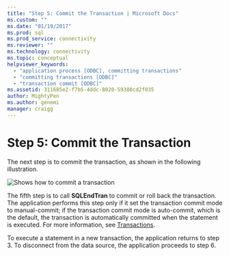 ```yaml
---
title: "Step 5: Commit the Transaction | Microsoft Docs"
ms.custom: ""
ms.date: "01/19/2017"
ms.prod: sql
ms.prod_service: connectivity
ms.reviewer: ""
ms.technology: connectivity
ms.topic: conceptual
helpviewer_keywords: 
  - "application process [ODBC], committing transactions"
  - "committing transactions [ODBC]"
  - "transaction commit [ODBC]"
ms.assetid: 311685e2-f7b5-4ddc-8020-59380cd2f035
author: MightyPen
ms.author: genemi
manager: craigg
---
```

# Step 5: Commit the Transaction
The next step is to commit the transaction, as shown in the following illustration.  
  
 ![Shows how to commit a transaction](../../../odbc/reference/develop-app/media/pr16.gif "pr16")  
  
 The fifth step is to call **SQLEndTran** to commit or roll back the transaction. The application performs this step only if it set the transaction commit mode to manual-commit; if the transaction commit mode is auto-commit, which is the default, the transaction is automatically committed when the statement is executed. For more information, see [Transactions](../../../odbc/reference/develop-app/transactions-odbc.md).  
  
 To execute a statement in a new transaction, the application returns to step 3. To disconnect from the data source, the application proceeds to step 6.
